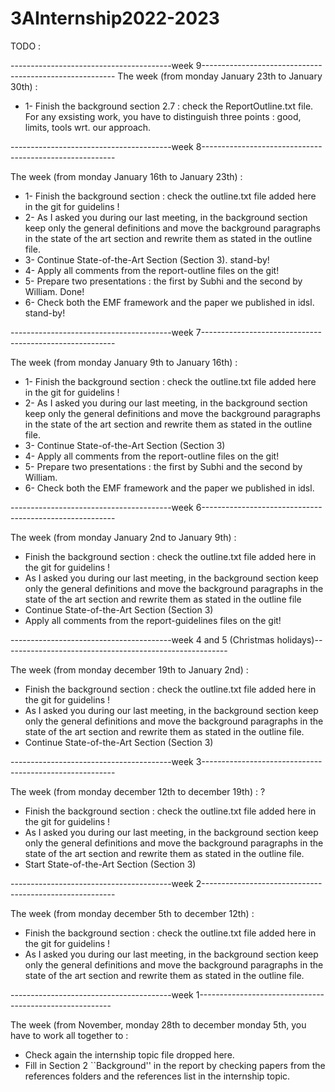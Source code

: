 # 3AInternship2022-2023

TODO : 

----------------------------------------week 9-------------------------------------------------------- 
The week (from monday January 23th to January 30th) : 
- 1- Finish the background section 2.7 : check the ReportOutline.txt file. For any exsisting work, you have to distinguish three points : good, limits, tools wrt. our approach. 

----------------------------------------week 8-------------------------------------------------------- 

The week (from monday January 16th to January 23th) : 
- 1- Finish the background section : check the outline.txt file added here in the git for guidelins !
- 2- As I asked you during our last meeting, in the background section keep only the general definitions and move the background paragraphs in the state of the art section and rewrite them as stated in the outline file.
- 3- Continue State-of-the-Art Section (Section 3). stand-by!
- 4- Apply all comments from the report-outline files on the git!
- 5- Prepare two presentations : the first by Subhi and the second by William. Done!
- 6- Check both the EMF framework and the paper we published in idsl. stand-by!

----------------------------------------week 7-------------------------------------------------------- 

The week (from monday January 9th to January 16th) : 
- 1- Finish the background section : check the outline.txt file added here in the git for guidelins !
- 2- As I asked you during our last meeting, in the background section keep only the general definitions and move the background paragraphs in the state of the art section and rewrite them as stated in the outline file.
- 3- Continue State-of-the-Art Section (Section 3)
- 4- Apply all comments from the report-outline files on the git!
- 5- Prepare two presentations : the first by Subhi and the second by William.
- 6- Check both the EMF framework and the paper we published in idsl. 

----------------------------------------week 6-------------------------------------------------------- 

The week (from monday January 2nd to January 9th) : 
- Finish the background section : check the outline.txt file added here in the git for guidelins !
- As I asked you during our last meeting, in the background section keep only the general definitions and move the background paragraphs in the state of the art section and rewrite them as stated in the outline file
- Continue State-of-the-Art Section (Section 3)
- Apply all comments from the report-guidelines files on the git!

----------------------------------------week 4 and 5 (Christmas holidays)-------------------------------------------------------- 

The week (from monday december 19th to January 2nd) : 
- Finish the background section : check the outline.txt file added here in the git for guidelins !
- As I asked you during our last meeting, in the background section keep only the general definitions and move the background paragraphs in the state of the art section and rewrite them as stated in the outline file. 
- Continue State-of-the-Art Section (Section 3)

----------------------------------------week 3-------------------------------------------------------- 

The week (from monday december 12th to december 19th) : ? 
- Finish the background section : check the outline.txt file added here in the git for guidelins !
- As I asked you during our last meeting, in the background section keep only the general definitions and move the background paragraphs in the state of the art section and rewrite them as stated in the outline file. 
- Start State-of-the-Art Section (Section 3)


----------------------------------------week 2-------------------------------------------------------- 

The week (from monday december 5th to december 12th) : 
- Finish the background section : check the outline.txt file added here in the git for guidelins !
- As I asked you during our last meeting, in the background section keep only the general definitions and move the background paragraphs in the state of the art section and rewrite them as stated in the outline file. 

----------------------------------------week 1-------------------------------------------------------- 

The week (from November, monday 28th to december monday 5th, you have to work all together to : 
- Check again the internship topic file dropped here. 
- Fill in Section 2 ``Background'' in the report by checking papers from the references folders and the references list in the internship topic. 
